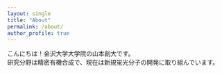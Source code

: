 ```yaml
---
layout: single
title: "About"
permalink: /about/
author_profile: true
---
```


こんにちは！金沢大学大学院の山本創大です。  
研究分野は精密有機合成で、現在は新規蛍光分子の開発に取り組んでいます。

